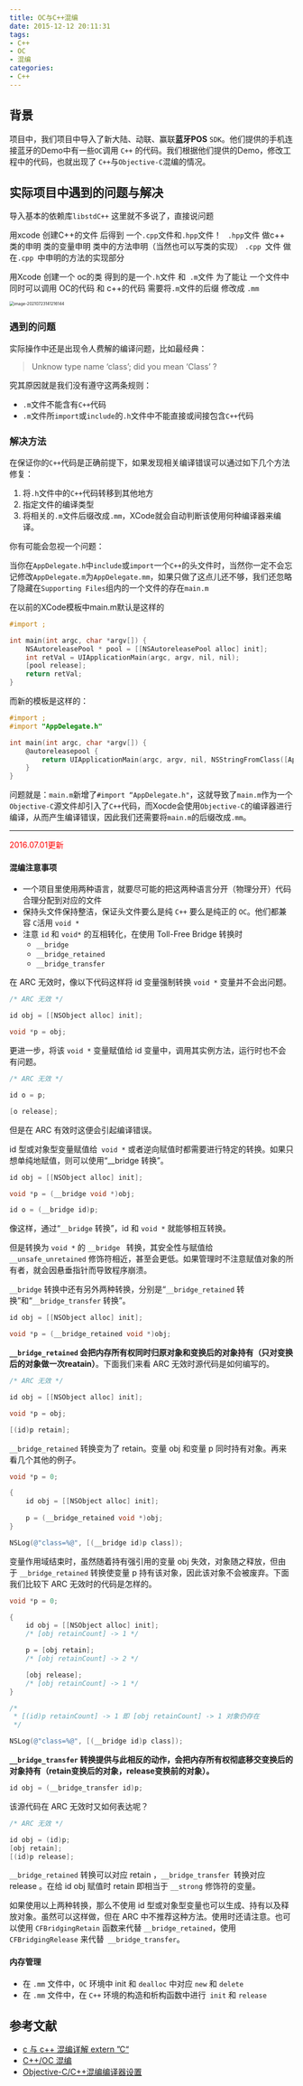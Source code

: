 ```yaml
---
title: OC与C++混编
date: 2015-12-12 20:11:31
tags:
- C++
- OC
- 混编
categories:
- C++
---
```


## 背景

项目中，我们项目中导入了新大陆、动联、赢联**蓝牙POS** `SDK`。他们提供的手机连接蓝牙的Demo中有一些`OC`调用 `C++` 的代码。我们根据他们提供的Demo，修改工程中的代码，也就出现了 `C++`与`Objective-C`混编的情况。

<!--more-->

## 实际项目中遇到的问题与解决

导入基本的依赖库`libstdC++` 这里就不多说了，直接说问题

用xcode 创建C++的文件 后得到 一个`.cpp`文件和`.hpp`文件！
` .hpp`文件  做c++ 类的申明  类的变量申明  类中的方法申明（当然也可以写类的实现）
 `.cpp `文件  做在`.cpp `中申明的方法的实现部分

用Xcode 创建一个 oc的类 得到的是一个`.h`文件 和` .m`文件
 为了能让 一个文件中同时可以调用 OC的代码  和 c++的代码 需要将`.m`文件的后缀 修改成 `.mm`

<img src="../../assets/image-20210723141216144.png" alt="image-20210723141216144" style="zoom:50%;" />

### 遇到的问题

实际操作中还是出现令人费解的编译问题，比如最经典：

> Unknow type name ‘class’; did you mean ‘Class’ ?

究其原因就是我们没有遵守这两条规则：

- `.m`文件不能含有`C++`代码
- `.m`文件所`import`或`include`的`.h`文件中不能直接或间接包含`C++`代码

### 解决方法

在保证你的`C++`代码是正确前提下，如果发现相关编译错误可以通过如下几个方法修复：

1. 将`.h`文件中的`C++`代码转移到其他地方
2. 指定文件的编译类型
3. 将相关的`.m`文件后缀改成`.mm`，XCode就会自动判断该使用何种编译器来编译。

你有可能会忽视一个问题：

当你在`AppDelegate.h`中`include`或`import`一个`C++`的头文件时，当然你一定不会忘记修改`AppDelegate.m`为`AppDelegate.mm`，如果只做了这点儿还不够，我们还忽略了隐藏在`Supporting Files`组内的一个文件的存在`main.m`

在以前的XCode模板中main.m默认是这样的

```objective-c
#import ;

int main(int argc, char *argv[]) {
    NSAutoreleasePool * pool = [[NSAutoreleasePool alloc] init];
    int retVal = UIApplicationMain(argc, argv, nil, nil);
    [pool release];
    return retVal;
}
```

而新的模板是这样的：

```objective-c
#import ;
#import "AppDelegate.h"

int main(int argc, char *argv[]) {
    @autoreleasepool {
        return UIApplicationMain(argc, argv, nil, NSStringFromClass([AppDelegate class]));
    }
}
```

问题就是：`main.m`新增了`#import “AppDelegate.h"`，这就导致了`main.m`作为一个`Objective-C`源文件却引入了`C++`代码，而Xocde会使用`Objective-C`的编译器进行编译，从而产生编译错误，因此我们还需要将`main.m`的后缀改成`.mm`。

---

<font color=red>2016.07.01更新</font>

#### 混编注意事项

- 一个项目里使用两种语言，就要尽可能的把这两种语言分开（物理分开）代码合理分配到对应的文件
- 保持头文件保持整洁，保证头文件要么是纯 `C++` 要么是纯正的 `OC`。他们都兼容 `C`活用  `void *` 
- 注意 `id` 和  `void*` 的互相转化，在使用 Toll-Free Bridge 转换时
  - `__bridge`
  - `__bridge_retained`
  - `__bridge_transfer`

在 ARC 无效时，像以下代码这样将 id 变量强制转换 `void *` 变量并不会出问题。

```objective-c
/* ARC 无效 */

id obj = [[NSObject alloc] init];

void *p = obj;
```

更进一步，将该 `void *` 变量赋值给 id 变量中，调用其实例方法，运行时也不会有问题。

```objective-c
/* ARC 无效 */

id o = p;

[o release];

```

但是在 ARC 有效时这便会引起编译错误。

id 型或对象型变量赋值给` void *` 或者逆向赋值时都需要进行特定的转换。如果只想单纯地赋值，则可以使用“__bridge 转换”。

```objective-c
id obj = [[NSObject alloc] init];

void *p = (__bridge void *)obj;

id o = (__bridge id)p;

```

像这样，通过“`__bridge` 转换”，id 和 `void *` 就能够相互转换。

但是转换为 `void *` 的 `__bridge ` 转换，其安全性与赋值给` __unsafe_unretained` 修饰符相近，甚至会更低。如果管理时不注意赋值对象的所有者，就会因悬垂指针而导致程序崩溃。

`__bridge` 转换中还有另外两种转换，分别是“`__bridge_retained` 转换”和“`__bridge_transfer` 转换”。

```objective-c
id obj = [[NSObject alloc] init];

void *p = (__bridge_retained void *)obj;

```

**`__bridge_retained` 会把内存所有权同时归原对象和变换后的对象持有（只对变换后的对象做一次reatain）**。下面我们来看 ARC 无效时源代码是如何编写的。

```objective-c
/* ARC 无效 */

id obj = [[NSObject alloc] init];

void *p = obj;

[(id)p retain];

```

`__bridge_retained` 转换变为了 retain。变量 obj 和变量 p 同时持有对象。再来看几个其他的例子。

```objective-c
void *p = 0;

{
    id obj = [[NSObject alloc] init];
  
    p = (__bridge_retained void *)obj;
}

NSLog(@"class=%@", [(__bridge id)p class]);

```

变量作用域结束时，虽然随着持有强引用的变量 obj 失效，对象随之释放，但由于 `__bridge_retained` 转换使变量 p 持有该对象，因此该对象不会被废弃。下面我们比较下 ARC 无效时的代码是怎样的。

```objective-c
void *p = 0;

{
    id obj = [[NSObject alloc] init];
    /* [obj retainCount] -> 1 */

    p = [obj retain];
    /* [obj retainCount] -> 2 */

    [obj release];
    /* [obj retainCount] -> 1 */
}

/*
 * [(id)p retainCount] -> 1 即 [obj retainCount] -> 1 对象仍存在
 */

NSLog(@"class=%@", [(__bridge id)p class]);

```

**`__bridge_transfer` 转换提供与此相反的动作，会把内存所有权彻底移交变换后的对象持有（retain变换后的对象，release变换前的对象）。**

```objective-c
id obj = (__bridge_transfer id)p;

```

该源代码在 ARC 无效时又如何表达呢？

```objective-c
/* ARC 无效 */

id obj = (id)p;
[obj retain];
[(id)p release];

```

 `__bridge_retained` 转换可以对应 retain ，`__bridge_transfer `转换对应 release 。在给 id obj 赋值时 retain 即相当于 `__strong` 修饰符的变量。

如果使用以上两种转换，那么不使用 id 型或对象型变量也可以生成、持有以及释放对象。虽然可以这样做，但在 ARC 中不推荐这种方法。使用时还请注意。也可以使用 `CFBridgingRetain` 函数来代替 `__bridge_retained`，使用 `CFBridgingRelease` 来代替` __bridge_transfer`。



#### 内存管理

- 在 `.mm` 文件中，`OC` 环境中 init 和 `dealloc` 中对应 `new` 和 `delete`
- 在 `.mm` 文件中，在 `C++` 环境的构造和析构函数中进行` init` 和 `release `




## 参考文献

- [c 与 c++ 混编详解 extern ”C“](https://blog.csdn.net/wushao126/article/details/40379907)
- [C++/OC 混编](https://blog.csdn.net/fengsh998/article/details/8010696)
- [Objective-C/C++混编编译器设置](https://blog.csdn.net/wangyuchun_799/article/details/7729222)